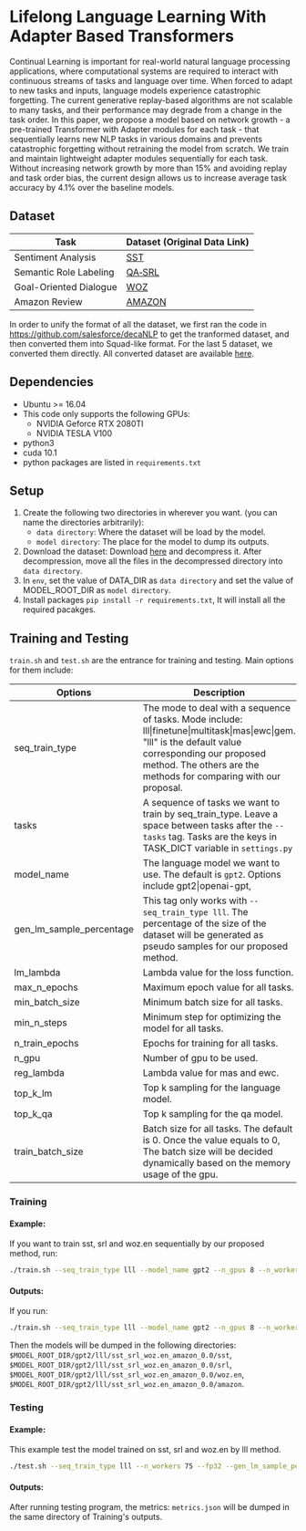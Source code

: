# Lifelong Language Learning With Adapter Based Transformers
Continual Learning is important for real-world natural language processing applications, where computational systems are required to interact with continuous streams of tasks and language over time.  When forced to adapt to new tasks and inputs, language models experience catastrophic forgetting. The current generative replay-based algorithms are not scalable to many tasks, and their performance may degrade from a change in the task order. In this paper, we propose a model based on network growth - a pre-trained Transformer with Adapter modules for each task - that sequentially learns new NLP tasks in various domains and prevents catastrophic forgetting without retraining the model from scratch. We train and maintain lightweight adapter modules sequentially for each task. Without increasing network growth by more than 15\% and avoiding replay and task order bias, the current design allows us to increase average task accuracy by 4.1\% over the baseline models.

## Dataset

| Task | Dataset (Original Data Link) |
| ---- | ------- |
| Sentiment Analysis  | [SST](https://nlp.stanford.edu/sentiment/treebank.html) |
| Semantic Role Labeling | [QA‑SRL](https://dada.cs.washington.edu/qasrl/) |
| Goal-Oriented Dialogue | [WOZ](https://github.com/nmrksic/neural-belief-tracker/tree/master/data/woz) |
| Amazon Review   | [AMAZON](https://drive.google.com/drive/u/0/folders/0Bz8a_Dbh9Qhbfll6bVpmNUtUcFdjYmF2SEpmZUZUcVNiMUw1TWN6RDV3a0JHT3kxLVhVR2M?resourcekey=0-TLwzfR2O-D2aPitmn5o9VQ) |

In order to unify the format of all the dataset, we first ran the code in https://github.com/salesforce/decaNLP to get the tranformed dataset, and then converted them into Squad-like format. For the last 5 dataset, we converted them directly. All converted dataset are available [here](https://drive.google.com/file/d/1rWcgnVcNpwxmBI3c5ovNx-E8XKOEL77S/view?usp=sharing).

## Dependencies
- Ubuntu >= 16.04
- This code only supports the following GPUs:
  - NVIDIA Geforce RTX 2080TI 
  - NVIDIA TESLA V100
- python3
- cuda 10.1
- python packages are listed in `requirements.txt`

## Setup
1. Create the following two directories in wherever you want. (you can name the directories arbitrarily):
    - `data directory`: Where the dataset will be load by the model.
    - `model directory`: The place for the model to dump its outputs.
2. Download the dataset: Download [here](https://drive.google.com/file/d/1rWcgnVcNpwxmBI3c5ovNx-E8XKOEL77S/view?usp=sharing) and decompress it. After decompression, move all the files in the decompressed directory into `data directory`.
3. In `env`, set the value of DATA_DIR as `data directory` and set the value of  MODEL_ROOT_DIR as `model directory`.
3. Install packages `pip install -r requirements.txt`, It will install all the required pacakges.

## Training and Testing

`train.sh` and `test.sh` are the entrance for training and testing. Main options for them include:

| Options        | Description   |
| -------------  | ------------- |
| seq_train_type | The mode to deal with a sequence of tasks. Mode include: lll\|finetune\|multitask\|mas\|ewc\|gem. "lll" is the default value corresponding our proposed method. The others are the methods for comparing with our proposal. |
| tasks          | A sequence of tasks we want to train by seq_train_type. Leave a space between tasks after the `--tasks` tag. Tasks are the keys in TASK_DICT variable in `settings.py` |
| model_name     | The language model we want to use. The default is `gpt2`. Options include gpt2\|openai-gpt, |
| gen_lm_sample_percentage | This tag only works with `--seq_train_type lll`. The percentage of the size of the dataset will be generated as pseudo samples for our proposed method. |
| lm_lambda      | Lambda value for the loss function. |
| max_n_epochs   | Maximum epoch value for all tasks. |
| min_batch_size | Minimum batch size for all tasks. |
| min_n_steps    | Minimum step for optimizing the model for all tasks. |
| n_train_epochs | Epochs for training for all tasks. |
| n_gpu          | Number of gpu to be used. |
| reg_lambda     | Lambda value for mas and ewc. |
| top_k_lm       | Top k sampling for the language model. |
| top_k_qa       | Top k sampling for the qa model. |
| train_batch_size | Batch size for all tasks. The default is 0. Once the value equals to 0, The batch size will be decided dynamically based on the memory usage of the gpu. |

### Training 

#### Example:

If you want to train sst, srl and woz.en sequentially by our proposed method, run:
```bash
./train.sh --seq_train_type lll --model_name gpt2 --n_gpus 8 --n_workers 75 --fp32 --n_train_epochs 10  --gen_lm_sample_percentage 0.00 --tasks sst srl woz.en amazon --lm_lambda 0.0
```

#### Outputs:


If you run:
```bash
./train.sh --seq_train_type lll --model_name gpt2 --n_gpus 8 --n_workers 75 --fp32 --n_train_epochs 12  --gen_lm_sample_percentage 0.00 --tasks sst srl woz.en amazon --lm_lambda 0.0
```
Then the models will be dumped in the following directories: `$MODEL_ROOT_DIR/gpt2/lll/sst_srl_woz.en_amazon_0.0/sst`, `$MODEL_ROOT_DIR/gpt2/lll/sst_srl_woz.en_amazon_0.0/srl`, `$MODEL_ROOT_DIR/gpt2/lll/sst_srl_woz.en_amazon_0.0/woz.en`, `$MODEL_ROOT_DIR/gpt2/lll/sst_srl_woz.en_amazon_0.0/amazon`.


### Testing

#### Example:

This example test the model trained on sst, srl and woz.en by lll method.
```bash
./test.sh --seq_train_type lll --n_workers 75 --fp32 --gen_lm_sample_percentage 0.00 --n_train_epochs 10 --lm_lambda 0.0 --tasks sst srl woz.en amazon
```

#### Outputs:
After running testing program, the metrics: `metrics.json` will be dumped in the same directory of Training's outputs.

